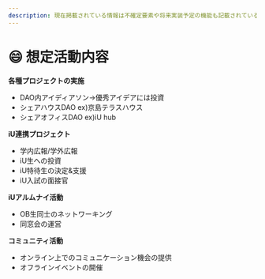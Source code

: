 ```yaml
---
description: 現在掲載されている情報は不確定要素や将来実装予定の機能も記載されていることにご留意ください。 — 最新情報は 公式Twitter にてご確認ください
---
```


# 😄 想定活動内容

**各種プロジェクトの実施**

* DAO内アイディアソン→優秀アイデアには投資
* シェアハウスDAO ex)京島テラスハウス
* シェアオフィスDAO ex)iU hub

**iU連携プロジェクト**

* 学内広報/学外広報
* iU生への投資
* iU特待生の決定&支援
* iU入試の面接官

**iUアルムナイ活動**

* OB生同士のネットワーキング
* 同窓会の運営

**コミュニティ活動**

* オンライン上でのコミュニケーション機会の提供
* オフラインイベントの開催

